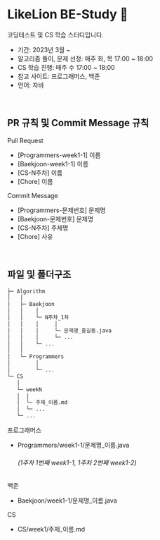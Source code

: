 # LikeLion BE-Study 🦁

코딩테스트 및 CS 학습 스터디입니다.
* 기간: 2023년 3월 ~ 
* 알고리즘 풀이, 문제 선정: 매주 화, 목 17:00 ~ 18:00
* CS 학습 진행: 매주 수 17:00 ~ 18:00
* 참고 사이트: 프로그래머스, 백준
* 언어: 자바 

<br>

## PR 규칙 및 Commit Message 규칙

Pull Request
* [Programmers-week1-1] 이름 
* [Baekjoon-week1-1] 이름
* [CS-N주차] 이름
* [Chore] 이름

Commit Message
* [Programmers-문제번호] 문제명
* [Baekjoon-문제번호] 문제명
* [CS-N주차] 주제명
* [Chore] 사유

<br>

## 파일 및 폴더구조

```bash
├─ Algorithm
│   │
│   ├─ Baekjoon
│   │    │
│   │    └─ N주차_1차
│   │    │     │
│   │    │     └─ 문제명_홍길동.java
│   │    │     └─ ...
│   │    └─ ...
│   │   
│   └─ Programmers
│        │
│        └─ ...
└─ CS
   │
   └─ weekN
   │  │
   │  └─ 주제_이름.md
   │  └─ ...
   └─ ...
```

프로그래머스
* Programmers/week1-1/문제명_이름.java
   ###### (1주차 1번째 week1-1,  1주차 2번째 week1-2) 

백준
* Baekjoon/week1-1/문제명_이름.java


CS
* CS/week1/주제_이름.md
